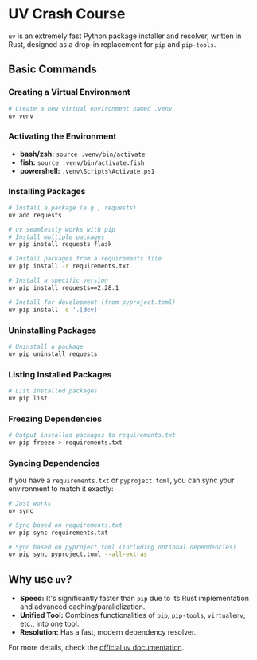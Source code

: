# UV Crash Course

`uv` is an extremely fast Python package installer and resolver, written in Rust, designed as a drop-in replacement for `pip` and `pip-tools`.

## Basic Commands

### Creating a Virtual Environment

```bash
# Create a new virtual environment named .venv
uv venv
```

### Activating the Environment

*   **bash/zsh:** `source .venv/bin/activate`
*   **fish:** `source .venv/bin/activate.fish`
*   **powershell:** `.venv\Scripts\Activate.ps1`

### Installing Packages

```bash
# Install a package (e.g., requests)
uv add requests

# uv seamlessly works with pip
# Install multiple packages
uv pip install requests flask

# Install packages from a requirements file
uv pip install -r requirements.txt

# Install a specific version
uv pip install requests==2.28.1

# Install for development (from pyproject.toml)
uv pip install -e '.[dev]'
```

### Uninstalling Packages

```bash
# Uninstall a package
uv pip uninstall requests
```

### Listing Installed Packages

```bash
# List installed packages
uv pip list
```

### Freezing Dependencies

```bash
# Output installed packages to requirements.txt
uv pip freeze > requirements.txt
```

### Syncing Dependencies

If you have a `requirements.txt` or `pyproject.toml`, you can sync your environment to match it exactly:

```bash
# Just works
uv sync

# Sync based on requirements.txt
uv pip sync requirements.txt

# Sync based on pyproject.toml (including optional dependencies)
uv pip sync pyproject.toml --all-extras
```

## Why use `uv`?

*   **Speed:** It's significantly faster than `pip` due to its Rust implementation and advanced caching/parallelization.
*   **Unified Tool:** Combines functionalities of `pip`, `pip-tools`, `virtualenv`, etc., into one tool.
*   **Resolution:** Has a fast, modern dependency resolver.

For more details, check the [official `uv` documentation](https://github.com/astral-sh/uv). 